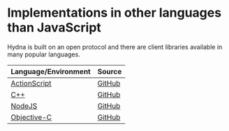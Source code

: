 # Implementations in other languages than JavaScript

Hydna is built on an open protocol and there are client libraries available
in many popular languages.

<table>
    <thead>
        <tr>
            <th>Language/Environment</th>
            <th>Source</th>
        </tr>
    </thead>
    <tbody>
        <tr>
            <td><a href="/documentation/implementations/as-hydna/">ActionScript</a></td>
            <td><a href="https://github.com/hydna/as-hydna">GitHub</a></td>
        </tr>
        <tr>
            <td><a href="/documentation/implementations/cc-hydna/">C++</a></td>
            <td><a href="https://github.com/hydna/hydna-cc">GitHub</a></td>
        </tr>
        <tr>
            <td><a href="/documentation/implementations/node-hydna/">NodeJS</a></td>
            <td><a href="https://github.com/hydna/node-hydna">GitHub</a></td>
        </tr>
        <tr>
            <td><a href="/documentation/implementations/objc-hydna/">Objective-C</a></td>
            <td><a href="https://github.com/hydna/hydna-objc">GitHub</a></td>
        </tr>
    </tbody>
</table>
